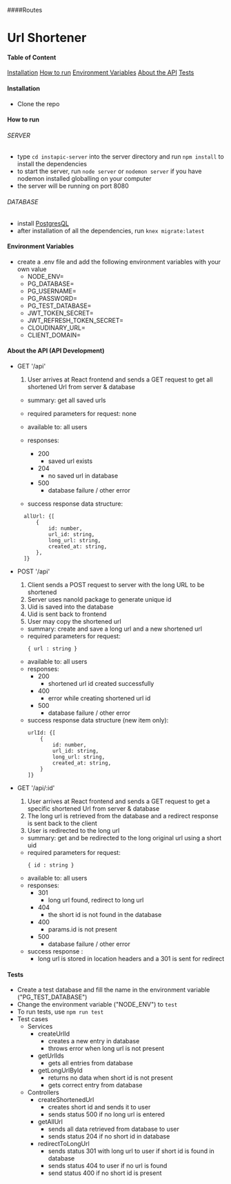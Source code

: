 ####Routes

# Url Shortener

#### Table of Content

[Installation](#installation)
[How to run](#how-to-run)
[Environment Variables](#environment-variables)
[About the API](#about-the-api)
[Tests](#tests)

#### Installation

- Clone the repo

#### How to run

###### SERVER

- type `cd instapic-server` into the server directory and run `npm install` to install the dependencies
- to start the server, run `node server` or `nodemon server` if you have nodemon installed globalling on your computer
- the server will be running on port 8080

###### DATABASE

- install [PostgresQL](https://www.postgresql.org/)
- after installation of all the dependencies, run `knex migrate:latest`

#### Environment Variables

- create a .env file and add the following environment variables with your own value
  - NODE_ENV=
  - PG_DATABASE=
  - PG_USERNAME=
  - PG_PASSWORD=
  - PG_TEST_DATABASE=
  - JWT_TOKEN_SECRET=
  - JWT_REFRESH_TOKEN_SECRET=
  - CLOUDINARY_URL=
  - CLIENT_DOMAIN=

#### About the API (API Development)

- GET '/api'

  1. User arrives at React frontend and sends a GET request to get all shortened Url from server & database

  - summary: get all saved urls
  - required parameters for request: none
  - available to: all users
  - responses:

    - 200
      - saved url exists
    - 204
      - no saved url in database
    - 500
      - database failure / other error

  - success response data structure:

  ```
    allUrl: {[
        {
            id: number,
            url_id: string,
            long_url: string,
            created_at: string,
        },
    ]}
  ```

- POST '/api'

  1. Client sends a POST request to server with the long URL to be shortened
  2. Server uses nanoId package to generate unique id
  3. Uid is saved into the database
  4. Uid is sent back to frontend
  5. User may copy the shortened url

  - summary: create and save a long url and a new shortened url
  - required parameters for request:
    ```
    { url : string }
    ```
  - available to: all users
  - responses:
    - 200
      - shortened url id created successfully
    - 400
      - error while creating shortened url id
    - 500
      - database failure / other error
  - success response data structure (new item only):
    ```
    urlId: {[
        {
            id: number,
            url_id: string,
            long_url: string,
            created_at: string,
        }
    ]}
    ```

- GET '/api/:id'

  1. User arrives at React frontend and sends a GET request to get a specific shortened Url from server & database
  2. The long url is retrieved from the database and a redirect response is sent back to the client
  3. User is redirected to the long url

  - summary: get and be redirected to the long original url using a short uid
  - required parameters for request:
    ```
    { id : string }
    ```
  - available to: all users
  - responses:
    - 301
      - long url found, redirect to long url
    - 404
      - the short id is not found in the database
    - 400
      - params.id is not present
    - 500
      - database failure / other error
  - success response :
    - long url is stored in location headers and a 301 is sent for redirect

#### Tests

- Create a test database and fill the name in the environment variable ("PG_TEST_DATABASE")
- Change the environment variable ("NODE_ENV") to `test`
- To run tests, use `npm run test`
- Test cases
  - Services
    - createUrlId
      - creates a new entry in database
      - throws error when long url is not present
    - getUrlIds
      - gets all entries from database
    - getLongUrlById
      - returns no data when short id is not present
      - gets correct entry from database
  - Controllers
    - createShortenedUrl
      - creates short id and sends it to user
      - sends status 500 if no long url is entered
    - getAllUrl
      - sends all data retrieved from database to user
      - sends status 204 if no short id in database
    - redirectToLongUrl
      - sends status 301 with long url to user if short id is found in database
      - sends status 404 to user if no url is found
      - send status 400 if no short id is present
